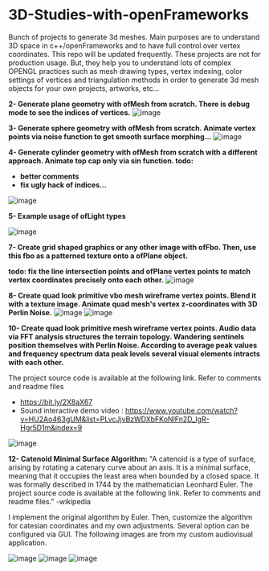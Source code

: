 # 3D-Studies-with-openFrameworks
Bunch of projects to generate 3d meshes. Main purposes are to understand 3D space in c++/openFrameworks and to have full control over vertex coordinates. This repo will be updated frequently. These projects are not for production usage. But, they help you to understand lots of complex OPENGL practices such as mesh drawing types, vertex indexing, color settings of vertices and triangulation methods in order to generate 3d mesh objects for your own projects, artworks, etc...


<b>2- Generate plane geometry with ofMesh from scratch. There is debug mode to see the indices of vertices.</b>
![image](https://raw.githubusercontent.com/alptugan/3D-Studies-with-openFrameworks/master/2_generate3DPlaneMeshPoints/generate_plane_vertices_coordinates.png)


<b>3- Generate sphere geometry with ofMesh from scratch. Animate vertex points via noise function to get smooth surface morphing...</b>
![image](https://raw.githubusercontent.com/alptugan/3D-Studies-with-openFrameworks/master/3_generate3DSphereMeshPoints/3_sphere.png)


<b>4- Generate cylinder geometry with ofMesh from scratch with a different approach. Animate top cap only via sin function. 
todo: 
- better comments
- fix ugly hack of indices...</b>

![image](https://raw.githubusercontent.com/alptugan/3D-Studies-with-openFrameworks/master/4_generate3DCylinderMeshPoints/cylinder.png)

<b>5- Example usage of ofLight types</b>

![image](5_ofLight/oflight.png)

<b>7- Create grid shaped graphics or any other image with ofFbo. Then, use this fbo as a patterned texture onto a ofPlane object. 

**todo:** fix the line intersection points and ofPlane vertex points to match vertex coordinates precisely onto each other.</b>
![image](7_generate3DPlaneFboTexture/planeFboTexture.png)


<b>8- Create quad look primitive vbo mesh wireframe vertex points. Blend it with a texture image. Animate quad mesh's vertex z-coordinates with 3D Perlin Noise.</b>
![image](8_generate3DQuadPlaneWireFrame/quadMesh.png)
![image](8_generate3DQuadPlaneWireFrame/textured_QuadMesh.png)

<b>10- Create quad look primitive mesh wireframe vertex points. Audio data via FFT analysis structures the terrain topology. Wandering sentinels position themselves with Perlin Noise. According to average peak values and frequency spectrum data peak levels several visual elements intracts with each other. </b>

The project  source code is available at the following link. Refer to comments and readme files
- https://bit.ly/2X8aX67
- Sound interactive demo video : https://www.youtube.com/watch?v=HU2Ao463gUM&list=PLvcJjvBzWDXbFKoNlFn2D_IgR-Hgr5D1m&index=9

![image](10_generatePlane_WireFrame_SoundReactive/bin/data/Sentinels-rendered_images/2020-05-18-02-53-59-370.jpg)


<b>12- Catenoid Minimal Surface Algorithm:</b>
"A catenoid is a type of surface, arising by rotating a catenary curve about an axis. It is a minimal surface, meaning that it occupies the least area when bounded by a closed space. It was formally described in 1744 by the mathematician Leonhard Euler.
The project  source code is available at the following link. Refer to comments and readme files." -wikipedia

I implement the original algorithm by Euler. Then, customize the algorithm for catesian coordinates and my own adjustments. Several option can be configured via GUI. The following images are from my custom audiovisual application. 


![image](12_Catenoid_Minimal_Surface/bin/c32_Catenoid4642.png)
![image](12_Catenoid_Minimal_Surface/bin/c32_Catenoid10410.png)
![image](12_Catenoid_Minimal_Surface/bin/c32_Catenoid17718.png)
